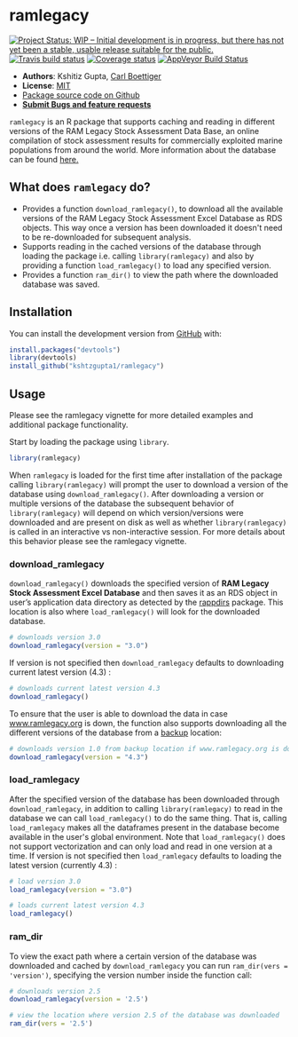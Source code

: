 
<!-- README.md is generated from README.Rmd. Please edit that file -->
ramlegacy
=========

[![Project Status: WIP – Initial development is in progress, but there has not yet been a stable, usable release suitable for the public.](https://www.repostatus.org/badges/latest/wip.svg)](https://www.repostatus.org/#wip) [![Travis build status](https://travis-ci.com/kshtzgupta1/ramlegacy.svg?branch=master)](https://travis-ci.org/kshtzgupta1/ramlegacy) [![Coverage status](https://codecov.io/gh/kshtzgupta1/ramlegacy/branch/master/graph/badge.svg)](https://codecov.io/github/kshtzgupta1/ramlegacy?branch=master) [![AppVeyor Build Status](https://ci.appveyor.com/api/projects/status/github/kshtzgupta1/ramlegacy?branch=master&svg=true)](https://ci.appveyor.com/project/kshtzgupta1/ramlegacy)

-   **Authors**: Kshitiz Gupta, [Carl Boettiger](http://www.carlboettiger.info/)
-   **License**: [MIT](http://opensource.org/licenses/MIT)
-   [Package source code on Github](https://github.com/kshtzgupta1/ramlegacy)
-   [**Submit Bugs and feature requests**](https://github.com/kshtzgupta1/ramlegacy/issues)

`ramlegacy` is an R package that supports caching and reading in different versions of the RAM Legacy Stock Assessment Data Base, an online compilation of stock assessment results for commercially exploited marine populations from around the world. More information about the database can be found [here.](www.ramlegacy.org)

What does `ramlegacy` do?
-------------------------

-   Provides a function `download_ramlegacy()`, to download all the available
    versions of the RAM Legacy Stock Assessment Excel Database as RDS objects. This way once a version has been downloaded it doesn't need to be re-downloaded for subsequent analysis.
-   Supports reading in the cached versions of the database through loading the package i.e. calling `library(ramlegacy)` and also by providing a function `load_ramlegacy()` to load any specified version.
-   Provides a function `ram_dir()` to view the path where the downloaded database was saved.

Installation
------------

You can install the development version from [GitHub](https://github.com/kshtzgupta1/ramlegacy) with:

``` r
install.packages("devtools")
library(devtools)
install_github("kshtzgupta1/ramlegacy")
```

Usage
-----

Please see the ramlegacy vignette for more detailed examples and additional package functionality.

Start by loading the package using `library`.

``` r
library(ramlegacy)
```

When `ramlegacy` is loaded for the first time after installation of the package calling `library(ramlegacy)` will prompt the user to download a version of the database using `download_ramlegacy()`. After downloading a version or multiple versions of the database the subsequent behavior of `library(ramlegacy)` will depend on which version/versions were downloaded and are present on disk as well as whether `library(ramlegacy)` is called in an interactive vs non-interactive session. For more details about this behavior please see the ramlegacy vignette.

### download\_ramlegacy

`download_ramlegacy()` downloads the specified version of **RAM Legacy Stock Assessment Excel Database** and then saves it as an RDS object in user’s application data directory as detected by the [rappdirs](https://cran.r-project.org/web/packages/rappdirs/index.html) package. This location is also where `load_ramlegacy()` will look for the downloaded database.

``` r
# downloads version 3.0
download_ramlegacy(version = "3.0")
```

If version is not specified then `download_ramlegacy` defaults to downloading current latest version (4.3) :

``` r
# downloads current latest version 4.3
download_ramlegacy()
```

To ensure that the user is able to download the data in case www.ramlegacy.org is down, the function also supports downloading all the different versions of the database from a [backup](www.github.com/kshtzgupta1/ramlegacy-assets/) location:

``` r
# downloads version 1.0 from backup location if www.ramlegacy.org is down
download_ramlegacy(version = "4.3")
```

### load\_ramlegacy

After the specified version of the database has been downloaded through `download_ramlegacy`, in addition to calling `library(ramlegacy)` to read in the database we can call `load_ramlegacy()` to do the same thing. That is, calling `load_ramlegacy` makes all the dataframes present in the database become available in the user's global environment. Note that `load_ramlegacy()` does not support vectorization and can only load and read in one version at a time. If version is not specified then `load_ramlegacy` defaults to loading the latest version (currently 4.3) :

``` r
# load version 3.0
load_ramlegacy(version = "3.0")

# loads current latest version 4.3
load_ramlegacy()
```

### ram\_dir

To view the exact path where a certain version of the database was downloaded and cached by `download_ramlegacy` you can run `ram_dir(vers = 'version')`, specifying the version number inside the function call:

``` r
# downloads version 2.5
download_ramlegacy(version = '2.5')

# view the location where version 2.5 of the database was downloaded
ram_dir(vers = '2.5')
```
